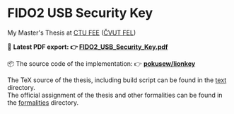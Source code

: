 # FIDO2 USB Security Key

My Master's Thesis at [CTU FEE] ([ČVUT FEL])

📝 **Latest PDF export: 👉 [FIDO2_USB_Security_Key.pdf]**

📦 The source code of the implementation: 👉 **[pokusew/lionkey]**


The TeX source of the thesis, including build script
can be found in the [text](./text) directory.  
The official assignment of the thesis and other formalities
can be found in the [formalities](./formalities) directory.


<!-- links references -->

[pokusew/lionkey]: https://github.com/pokusew/fel-krp-project

[FIDO2_USB_Security_Key.pdf]: https://github.com/pokusew/fel-masters-project/raw/main/text/FIDO2_USB_Security_Key.pdf

[CTU FEE]: https://fel.cvut.cz/en/

[ČVUT FEL]: https://fel.cvut.cz/cz/
